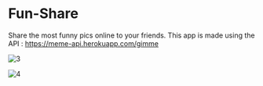 # Fun-Share
Share the most funny pics online to your friends. This app is made using the API : https://meme-api.herokuapp.com/gimme

![3](https://user-images.githubusercontent.com/68988574/189524247-d246fb81-f2b9-431b-ab98-94a0221ab8cf.jpg)

![4](https://user-images.githubusercontent.com/68988574/189524240-e220c932-0636-4318-a133-61322d8a2d97.jpg)
